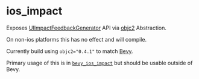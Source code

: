 # ios_impact

Exposes [UIImpactFeedbackGenerator](https://developer.apple.com/documentation/uikit/uiimpactfeedbackgenerator?language=objc) API via [objc2](https://crates.io/crates/objc2) Abstraction.

On non-ios platforms this has no effect and will compile.

Currently build using `objc2="0.4.1"` to match [Bevy](https://crates.io/crates/bevy).

Primary usage of this is in [`bevy_ios_impact`](https://github.com/rustunit/bevy_ios_impact) but should be usable outside of Bevy.
